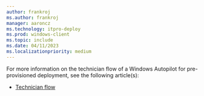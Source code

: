 ```yaml
---
author: frankroj
ms.author: frankroj
manager: aaroncz
ms.technology: itpro-deploy
ms.prod: windows-client
ms.topic: include
ms.date: 04/11/2023
ms.localizationpriority: medium
---
```


<!-- This file is shared by the following articles:

azure-ad-join-technician-flow.md
hybrid-azure-ad-join-technician-flow.md

Headings are driven by article context. -->

For more information on the technician flow of a Windows Autopilot for pre-provisioned deployment, see the following article(s):

- [Technician flow](/mem/autopilot/pre-provision#technician-flow)